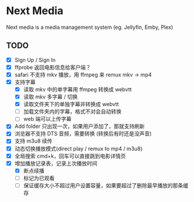 # Next Media

Next media is a media management system (eg. Jellyfin, Emby, Plex)

## TODO

- [x] Sign Up / Sign In
- [x] ffprobe 返回电影信息给客户端？
- [x] safari 不支持 mkv 播放，用 ffmpeg 来 remux mkv -> mp4
- [x] 支持字幕
  - [x] 读取 mkv 中的单字幕用 ffmpeg 转换成 webvtt
  - [x] 读取 mkv 多字幕 / 切换
  - [x] 读取文件夹下的单独字幕并转换成 webvtt
  - [ ] 加载文件夹内的字幕，格式不对会自动转换
  - [ ] web 端可以上传字幕
- [x] Add folder 只出现一次，如果用户添加了，那就支持刷新
- [x] 浏览器不支持 DTS 音频，需要转换 (转换后有时还是没声音)
- [x] 支持 m3u8 续传
- [x] 动态切换播放模式(direct play / remux to mp4 / m3u8)
- [x] 全局搜索 cmd+k，回车可以直接跳到电影详情页
- [x] 增加播放记录表，记录上次播放时间
  - [x] 断点续播
  - [ ] 标记为已观看
  - [ ] 保证缓存大小不超过用户设置容量，如果要超过了删除最早播放的那条缓存
